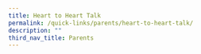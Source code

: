 ```yaml
---
title: Heart to Heart Talk
permalink: /quick-links/parents/heart-to-heart-talk/
description: ""
third_nav_title: Parents
---
```

